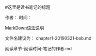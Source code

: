 #这里是读书笔记的标题

作者：
时间：

[MarkDown语法说明](http://wowubuntu.com/markdown/)

文件名建议为：
chapter1-20190321-bob.md

阅读章节-阅读时间-笔记的作者.md